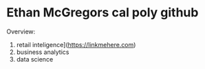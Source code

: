 # Ethan McGregors cal poly github 
Overview: 

1. retail inteligence](https://linkmehere.com)
3. business analytics
4. data science 
